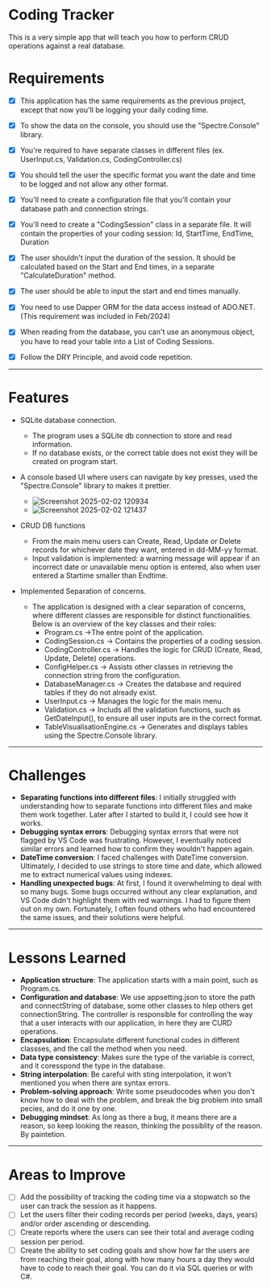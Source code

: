 # Coding Tracker
This is a very simple app that will teach you how to perform CRUD operations against a real database. 
 
# Requirements

- [x] This application has the same requirements as the previous project, except that now you'll be logging your daily coding time.
      
- [x] To show the data on the console, you should use the "Spectre.Console" library.
      
- [x] You're required to have separate classes in different files (ex. UserInput.cs, Validation.cs, CodingController.cs)
      
- [x] You should tell the user the specific format you want the date and time to be logged and not allow any other format.
      
- [x] You'll need to create a configuration file that you'll contain your database path and connection strings.
      
- [x] You'll need to create a "CodingSession" class in a separate file. It will contain the properties of your coding session: Id, StartTime, EndTime, Duration
      
- [x] The user shouldn't input the duration of the session. It should be calculated based on the Start and End times, in a separate "CalculateDuration" method.
      
- [x] The user should be able to input the start and end times manually.
      
- [x] You need to use Dapper ORM for the data access instead of ADO.NET. (This requirement was included in Feb/2024)
      
- [x] When reading from the database, you can't use an anonymous object, you have to read your table into a List of Coding Sessions.
      
- [x] Follow the DRY Principle, and avoid code repetition.
---------
# Features
- SQLite database connection.
    - The program uses a SQLite db connection to store and read information.
    - If no database exists, or the correct table does not exist they will be created on program start.
- A console based UI where users can navigate by key presses, used the "Spectre.Console" library to makes it prettier.
    - ![Screenshot 2025-02-02 120934](https://github.com/user-attachments/assets/f1d94639-6245-4f49-8b75-8b3b1247a286)
    - ![Screenshot 2025-02-02 121437](https://github.com/user-attachments/assets/359433db-c1ee-46d6-b7a0-d301364cc972)

- CRUD DB functions
    - From the main menu users can Create, Read, Update or Delete records for whichever date they want, entered in dd-MM-yy format. 
    - Input validation is implemented: a warning message will appear if an incorrect date or unavailable menu option is entered, also when user entered a Startime smaller than Endtime.
      
- Implemented Separation of concerns.
    - The application is designed with a clear separation of concerns, where different classes are responsible for distinct functionalities. Below is an overview of the key classes and their roles:
        - Program.cs
           ->The entre point of the application.
        - CodingSession.cs
           -> Contains the properties of a coding session.
        - CodingController.cs
           -> Handles the logic for CRUD (Create, Read, Update, Delete) operations.
        - ConfigHelper.cs
           -> Assists other classes in retrieving the connection string from the configuration.
        - DatabaseManager.cs
           -> Creates the database and required tables if they do not already exist.
        - UserInput.cs
           -> Manages the logic for the main menu.
        - Validation.cs
           -> Includs all the validation functions, such as GetDateInput(), to ensure all user inputs are in the correct format.
        - TableVisualisationEngine.cs
           -> Generates and displays tables using the Spectre.Console library.
 --------------
 # Challenges
- **Separating functions into different files**: I initially struggled with understanding how to separate functions into different files and make them work together. Later after I started to build it, I could see how it works.
- **Debugging syntax errors**: Debugging syntax errors that were not flagged by VS Code was frustrating. However, I eventually noticed similar errors and learned how to confirm they wouldn't happen again.
- **DateTime conversion**: I faced challenges with DateTime conversion. Ultimately, I decided to use strings to store time and date, which allowed me to extract numerical values using indexes.
- **Handling unexpected bugs**: At first, I found it overwhelming to deal with so many bugs. Some bugs occurred without any clear explanation, and VS Code didn't highlight them with red warnings. I had to figure them out on my own. Fortunately, I often found others who had encountered the same issues, and their solutions were helpful.
 ---------------
 # Lessons Learned
- **Application structure**: The application starts with a main point, such as Program.cs.
- **Configuration and database**: We use appsetting.json to store the path and connectString of database, some other classes to hlep others get connectionString. The controller is responsible for controlling the way that a user interacts with our application, in here they are CURD operations. 
- **Encapsulation**: Encapsulate different functional codes in different classses, and the call the method when you need.
- **Data type consistency**: Makes sure the type of the variable is correct, and it coresspond the type in the database.
- **String interpolation**: Be careful with sting interpolation, it won't mentioned you when there are syntax errors.
- **Problem-solving approach**: Write some pseudocodes when you don't know how to deal with the problem, and break the big problem into small pecies, and do it one by one.
- **Debugging mindset**: As long as there a bug, it means there are a reason, so keep looking the reason, thinking the possiblity of the reason. By paintetion.
 ---------------
 # Areas to Improve
- [ ] Add the possibility of tracking the coding time via a stopwatch so the user can track the session as it happens.
- [ ] Let the users filter their coding records per period (weeks, days, years) and/or order ascending or descending.
- [ ] Create reports where the users can see their total and average coding session per period.
- [ ] Create the ability to set coding goals and show how far the users are from reaching their goal, along with how many hours a day they would have to code to reach their goal. You can do it via SQL queries or with C#.
